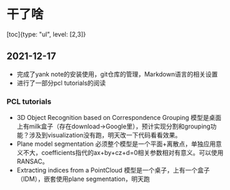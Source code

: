 # 干了啥
[toc]{type: "ul", level: [2,3]}
## 2021-12-17
- 完成了yank note的安装使用，git仓库的管理，Markdown语言的相关设置
- 进行了一部分pcl tutorials的阅读
### PCL tutorials
- 3D Object Recognition based on Correspondence Grouping
模型是桌面上有milk盒子（存在download->Google里），预计实现分割和grouping功能？涉及到visualization没有跑，明天改一下代码看看效果。
- Plane model segmentation
必须整个模型是一个平面+离散点，单独应用意义不大，coefficients指代的ax+by+cz+d=0相关参数相对有意义。可以使用RANSAC。
- Extracting indices from a PointCloud
模型是一个桌子，上有一个盒子（IDM），嵌套使用plane segmentation，明天跑